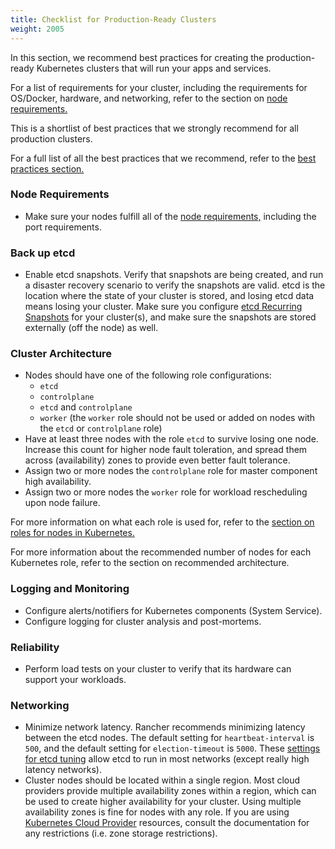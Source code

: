 ```yaml
---
title: Checklist for Production-Ready Clusters
weight: 2005
---
```


In this section, we recommend best practices for creating the production-ready Kubernetes clusters that will run your apps and services.

For a list of requirements for your cluster, including the requirements for OS/Docker, hardware, and networking, refer to the section on [node requirements.]({{<baseurl>}}/rancher/v2.x/en/cluster-provisioning/node-requirements)

This is a shortlist of best practices that we strongly recommend for all production clusters.

For a full list of all the best practices that we recommend, refer to the [best practices section.]({{<baseurl>}}/rancher/v2.x/en/best-practices)

### Node Requirements

* Make sure your nodes fulfill all of the [node requirements,]({{<baseurl>}}/rancher/v2.x/en/cluster-provisioning/node-requirements/) including the port requirements.

### Back up etcd

* Enable etcd snapshots. Verify that snapshots are being created, and run a disaster recovery scenario to verify the snapshots are valid. etcd is the location where the state of your cluster is stored, and losing etcd data means losing your cluster. Make sure you configure [etcd Recurring Snapshots]({{<baseurl>}}/rancher/v2.x/en/backups/backups/ha-backups/#option-a-recurring-snapshots) for your cluster(s), and make sure the snapshots are stored externally (off the node) as well.

### Cluster Architecture

* Nodes should have one of the following role configurations:
  * `etcd`
  * `controlplane`
  * `etcd` and `controlplane`
  * `worker` (the `worker` role should not be used or added on nodes with the `etcd` or `controlplane` role)
* Have at least three nodes with the role `etcd` to survive losing one node. Increase this count for higher node fault toleration, and spread them across (availability) zones to provide even better fault tolerance.
* Assign two or more nodes the `controlplane` role for master component high availability.
* Assign two or more nodes the `worker` role for workload rescheduling upon node failure.

For more information on what each role is used for, refer to the [section on roles for nodes in Kubernetes.]({{<baseurl>}}/rancher/v2.x/en/cluster-provisioning/production/nodes-and-roles)

For more information about the recommended number of nodes for each Kubernetes role, refer to the section on recommended architecture.

### Logging and Monitoring

* Configure alerts/notifiers for Kubernetes components (System Service).
* Configure logging for cluster analysis and post-mortems.

### Reliability

* Perform load tests on your cluster to verify that its hardware can support your workloads.

### Networking

* Minimize network latency. Rancher recommends minimizing latency between the etcd nodes. The default setting for `heartbeat-interval` is `500`, and the default setting for `election-timeout` is `5000`. These [settings for etcd tuning](https://coreos.com/etcd/docs/latest/tuning.html) allow etcd to run in most networks (except really high latency networks).
* Cluster nodes should be located within a single region. Most cloud providers provide multiple availability zones within a region, which can be used to create higher availability for your cluster. Using multiple availability zones is fine for nodes with any role. If you are using [Kubernetes Cloud Provider]({{<baseurl>}}/rancher/v2.x/en/cluster-provisioning/rke-clusters/options/cloud-providers/) resources, consult the documentation for any restrictions (i.e. zone storage restrictions).
